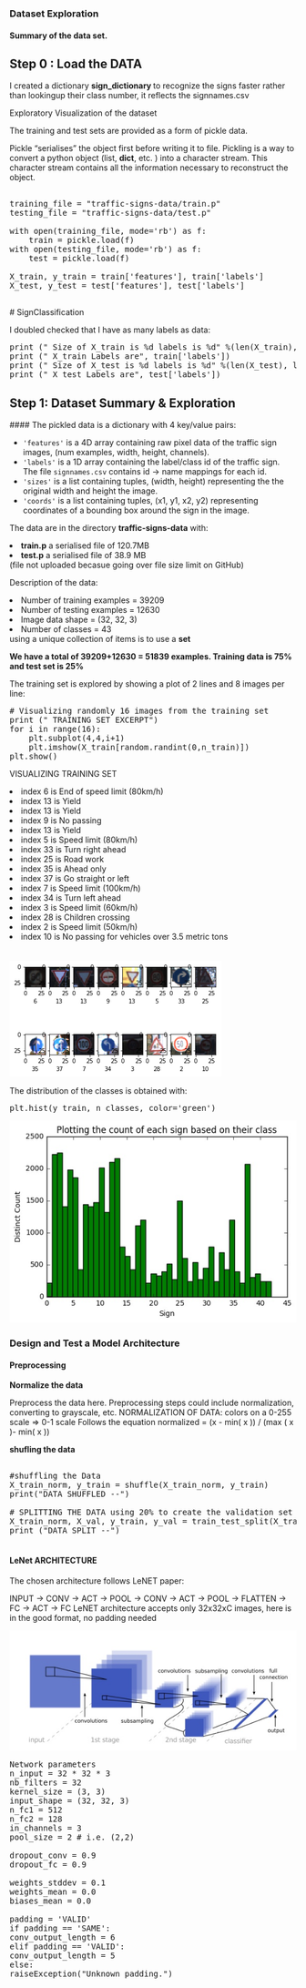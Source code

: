
### Dataset Exploration

####  Summary of the data set.

<h2> Step 0 : Load the DATA</h2>

I created a dictionary <b> sign_dictionary </b> to recognize the signs faster rather than lookingup their class number, it reflects the signnames.csv

Exploratory Visualization of the dataset

The training and test sets are provided as a form of pickle data.

Pickle  “serialises” the object first before writing it to file. Pickling is a way to convert a python object (list, <b>dict</b>, etc. ) into a character stream. This character stream contains all the information necessary to reconstruct the object.


<pre>

training_file = "traffic-signs-data/train.p"
testing_file = "traffic-signs-data/test.p"

with open(training_file, mode='rb') as f:
    train = pickle.load(f)
with open(testing_file, mode='rb') as f:
    test = pickle.load(f)
    
X_train, y_train = train['features'], train['labels']
X_test, y_test = test['features'], test['labels']

</pre># SignClassification

I doubled checked that I have as many labels as data:
<pre>
print (" Size of X_train is %d labels is %d" %(len(X_train), len(y_train)))
print (" X_train Labels are", train['labels'])
print (" Size of X_test is %d labels is %d" %(len(X_test), len(y_test)))
print (" X_test Labels are", test['labels'])
</pre>

<h2> Step 1: Dataset Summary & Exploration </h2>
#### The pickled data is a dictionary with 4 key/value pairs:

- `'features'` is a 4D array containing raw pixel data of the traffic sign images, (num examples, width, height, channels).
- `'labels'` is a 1D array containing the label/class id of the traffic sign. The file `signnames.csv` contains id -> name mappings for each id.
- `'sizes'` is a list containing tuples, (width, height) representing the the original width and height the image.
- `'coords'` is a list containing tuples, (x1, y1, x2, y2) representing coordinates of a bounding box around the sign in the image.


The data are in the directory <b>traffic-signs-data</b> with:
<li> <b>train.p</b> a serialised file of 120.7MB </li>
<li> <b>test.p</b> a serialised file of 38.9 MB  </li>
(file not uploaded becasue going over file size limit on GitHub)


Description of the data:

<li>Number of training examples = 39209 </li>
<li>Number of testing examples = 12630 </li>
<li>Image data shape = (32, 32, 3) </li>
<li>Number of classes = 43 </li> using a unique collection of items is to use a <b>set</b>

<b> We have a total of 39209+12630 = 51839 examples.
Training data is 75% and test set is 25% </b>

The training set is explored by showing a plot of 2 lines and 8 images per line:
<pre>
# Visualizing randomly 16 images from the training set
print (" TRAINING SET EXCERPT")
for i in range(16):
    plt.subplot(4,4,i+1)
    plt.imshow(X_train[random.randint(0,n_train)])
plt.show()
</pre>

VISUALIZING TRAINING SET<br>
<li>index 6 is End of speed limit (80km/h)</li>
<li>index 13 is Yield</li>
<li>index 13 is Yield</li>
<li>index 9 is No passing</li>
<li>index 13 is Yield</li>
<li>index 5 is Speed limit (80km/h)</li>
<li>index 33 is Turn right ahead</li>
<li>index 25 is Road work</li>
<li>index 35 is Ahead only</li>
<li>index 37 is Go straight or left</li>
<li>index 7 is Speed limit (100km/h)</li>
<li>index 34 is Turn left ahead</li>
<li>index 3 is Speed limit (60km/h)</li>
<li>index 28 is Children crossing</li>
<li>index 2 is Speed limit (50km/h)</li>
<li>index 10 is No passing for vehicles over 3.5 metric tons</li><br><br>

<img src="assets/train_signs_2x8.png">


The distribution of the classes is obtained with:
<pre>
plt.hist(y_train, n_classes, color='green')
</pre>

<img src="assets/distribution.jpg">

### Design and Test a Model Architecture


#### Preprocessing

<b> Normalize the data </b>


Preprocess the data here. Preprocessing steps could include normalization, converting to grayscale, etc.
NORMALIZATION OF DATA: colors on a 0-255 scale => 0-1 scale
Follows the equation normalized = (x - min( x )) / (max ( x )- min( x ))


<b> shufling the data </b>

<pre>
      
#shuffling the Data
X_train_norm, y_train = shuffle(X_train_norm, y_train)
print("DATA SHUFFLED --")

# SPLITTING THE DATA using 20% to create the validation set
X_train_norm, X_val, y_train, y_val = train_test_split(X_train_norm, y_train, test_size=0.2, random_state=42)
print ("DATA SPLIT --")

</pre>
#### LeNet ARCHITECTURE 

The chosen architecture follows LeNET paper:

INPUT -> CONV -> ACT -> POOL -> CONV -> ACT -> POOL -> FLATTEN -> FC -> ACT -> FC
LeNET architecture accepts only 32x32xC images, here is in the good format, no padding needed

<img src="assets/LeNet.jpg">

<pre>
Network parameters
n_input = 32 * 32 * 3
nb_filters = 32
kernel_size = (3, 3)
input_shape = (32, 32, 3)
n_fc1 = 512
n_fc2 = 128
in_channels = 3
pool_size = 2 # i.e. (2,2)

dropout_conv = 0.9
dropout_fc = 0.9

weights_stddev = 0.1
weights_mean = 0.0
biases_mean = 0.0

padding = 'VALID'
if padding == 'SAME':
conv_output_length = 6
elif padding == 'VALID':
conv_output_length = 5
else:
raiseException("Unknown padding.")
</pre>
